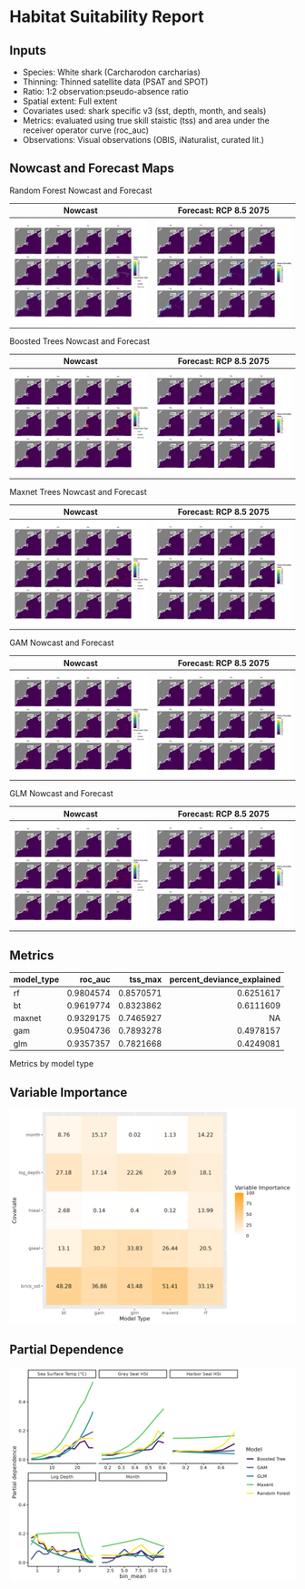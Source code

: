 Habitat Suitability Report
================

## Inputs

- Species: White shark (Carcharodon carcharias)
- Thinning: Thinned satellite data (PSAT and SPOT)
- Ratio: 1:2 observation:pseudo-absence ratio
- Spatial extent: Full extent
- Covariates used: shark specific v3 (sst, depth, month, and seals)
- Metrics: evaluated using true skill staistic (tss) and area under the
  receiver operator curve (roc_auc)
- Observations: Visual observations (OBIS, iNaturalist, curated lit.)

## Nowcast and Forecast Maps

Random Forest Nowcast and Forecast

| Nowcast | Forecast: RCP 8.5 2075 |
|:--:|:--:|
| ![](../../../../tidy_reports/versions/c21/020960/c21.020960.01_12_rf_compiled_casts.png) | ![](../../../../tidy_reports/versions/c21/020964/c21.020964.01_12_rf_compiled_casts.png) |

Boosted Trees Nowcast and Forecast

| Nowcast | Forecast: RCP 8.5 2075 |
|:--:|:--:|
| ![](../../../../tidy_reports/versions/c21/020960/c21.020960.01_12_bt_compiled_casts.png) | ![](../../../../tidy_reports/versions/c21/020964/c21.020964.01_12_bt_compiled_casts.png) |

Maxnet Trees Nowcast and Forecast

| Nowcast | Forecast: RCP 8.5 2075 |
|:--:|:--:|
| ![](../../../../tidy_reports/versions/c21/020960/c21.020960.01_12_maxent_compiled_casts.png) | ![](../../../../tidy_reports/versions/c21/020964/c21.020964.01_12_maxent_compiled_casts.png) |

GAM Nowcast and Forecast

| Nowcast | Forecast: RCP 8.5 2075 |
|:--:|:--:|
| ![](../../../../tidy_reports/versions/c21/020960/c21.020960.01_12_gam_compiled_casts.png) | ![](../../../../tidy_reports/versions/c21/020964/c21.020964.01_12_gam_compiled_casts.png) |

GLM Nowcast and Forecast

| Nowcast | Forecast: RCP 8.5 2075 |
|:--:|:--:|
| ![](../../../../tidy_reports/versions/c21/020960/c21.020960.01_12_glm_compiled_casts.png) | ![](../../../../tidy_reports/versions/c21/020964/c21.020964.01_12_glm_compiled_casts.png) |

## Metrics

| model_type |   roc_auc |   tss_max | percent_deviance_explained |
|:-----------|----------:|----------:|---------------------------:|
| rf         | 0.9804574 | 0.8570571 |                  0.6251617 |
| bt         | 0.9619774 | 0.8323862 |                  0.6111609 |
| maxnet     | 0.9329175 | 0.7465927 |                         NA |
| gam        | 0.9504736 | 0.7893278 |                  0.4978157 |
| glm        | 0.9357357 | 0.7821668 |                  0.4249081 |

Metrics by model type

## Variable Importance

![](m21.02096_tidy_compiled_files/figure-gfm/variable_importance-1.png)

## Partial Dependence

![](m21.02096_tidy_compiled_files/figure-gfm/partial_dependence-1.png)
